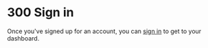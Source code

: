 # 300 Sign in

Once you've signed up for an account, you can [sign in](https://structurizr.com/dashboard) to get to your dashboard.
